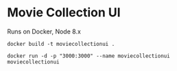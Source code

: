 Movie Collection UI
=======

Runs on Docker, Node 8.x

```
docker build -t moviecollectionui .

docker run -d -p "3000:3000" --name moviecollectionui moviecollectionui
```
